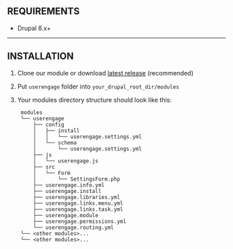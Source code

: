 ## REQUIREMENTS ##

- Drupal 8.x+


-----------------------

## INSTALLATION ##

1. Clone our module or download [latest release](//github.com/UserEngage/userengage-drupal8/archive/master.zip) (recommended)
2. Put `userengage` folder into `your_drupal_root_dir/modules`
3. Your modules directory structure should look like this:

        modules
        └── userengage
            ├── config
            │   ├── install
            │   │   └── userengage.settings.yml
            │   └── schema
            │       └── userengage.settings.yml
            ├── js
            │   └── userengage.js
            ├── src
            │   └── Form
            │       └── SettingsForm.php
            ├── userengage.info.yml
            ├── userengage.install
            ├── userengage.libraries.yml
            ├── userengage.links.menu.yml
            ├── userengage.links.task.yml
            ├── userengage.module
            ├── userengage.permissions.yml
            └── userengage.routing.yml
        └── <other modules>...
        └── <other modules>...
